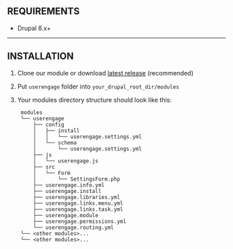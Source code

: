 ## REQUIREMENTS ##

- Drupal 8.x+


-----------------------

## INSTALLATION ##

1. Clone our module or download [latest release](//github.com/UserEngage/userengage-drupal8/archive/master.zip) (recommended)
2. Put `userengage` folder into `your_drupal_root_dir/modules`
3. Your modules directory structure should look like this:

        modules
        └── userengage
            ├── config
            │   ├── install
            │   │   └── userengage.settings.yml
            │   └── schema
            │       └── userengage.settings.yml
            ├── js
            │   └── userengage.js
            ├── src
            │   └── Form
            │       └── SettingsForm.php
            ├── userengage.info.yml
            ├── userengage.install
            ├── userengage.libraries.yml
            ├── userengage.links.menu.yml
            ├── userengage.links.task.yml
            ├── userengage.module
            ├── userengage.permissions.yml
            └── userengage.routing.yml
        └── <other modules>...
        └── <other modules>...
